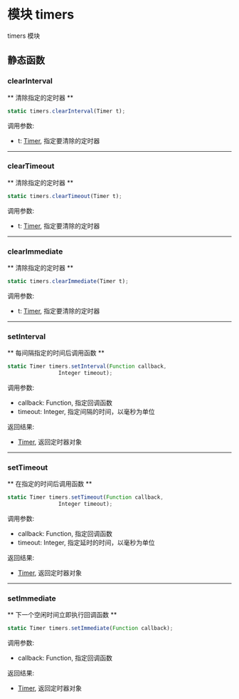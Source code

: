 # 模块 timers
timers 模块

## 静态函数
        
### clearInterval
** 清除指定的定时器 **
```JavaScript
static timers.clearInterval(Timer t);
```

调用参数:
* t: [Timer](../../object/ifs/Timer.md), 指定要清除的定时器

--------------------------
### clearTimeout
** 清除指定的定时器 **
```JavaScript
static timers.clearTimeout(Timer t);
```

调用参数:
* t: [Timer](../../object/ifs/Timer.md), 指定要清除的定时器

--------------------------
### clearImmediate
** 清除指定的定时器 **
```JavaScript
static timers.clearImmediate(Timer t);
```

调用参数:
* t: [Timer](../../object/ifs/Timer.md), 指定要清除的定时器

--------------------------
### setInterval
** 每间隔指定的时间后调用函数 **
```JavaScript
static Timer timers.setInterval(Function callback,
                Integer timeout);
```

调用参数:
* callback: Function, 指定回调函数
* timeout: Integer, 指定间隔的时间，以毫秒为单位

返回结果:
* [Timer](../../object/ifs/Timer.md), 返回定时器对象

--------------------------
### setTimeout
** 在指定的时间后调用函数 **
```JavaScript
static Timer timers.setTimeout(Function callback,
                Integer timeout);
```

调用参数:
* callback: Function, 指定回调函数
* timeout: Integer, 指定延时的时间，以毫秒为单位

返回结果:
* [Timer](../../object/ifs/Timer.md), 返回定时器对象

--------------------------
### setImmediate
** 下一个空闲时间立即执行回调函数 **
```JavaScript
static Timer timers.setImmediate(Function callback);
```

调用参数:
* callback: Function, 指定回调函数

返回结果:
* [Timer](../../object/ifs/Timer.md), 返回定时器对象

